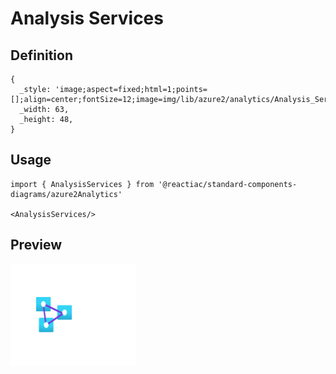 # Analysis Services

## Definition

```
{
  _style: 'image;aspect=fixed;html=1;points=[];align=center;fontSize=12;image=img/lib/azure2/analytics/Analysis_Services.svg;strokeColor=none;',
  _width: 63,
  _height: 48,
}
```

## Usage

```
import { AnalysisServices } from '@reactiac/standard-components-diagrams/azure2Analytics'

<AnalysisServices/>
```

## Preview

<img src="./analysis-services.png" width="200"/>
